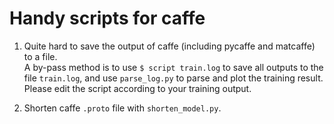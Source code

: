 # Handy scripts for caffe

1. Quite hard to save the output of caffe (including pycaffe and matcaffe) to a file. \
A by-pass method is to use ```$ script train.log``` to save all outputs to the file ```train.log```, and use ```parse_log.py``` to parse and plot the training result.\
Please edit the script according to your training output.

2. Shorten caffe ```.proto``` file with ```shorten_model.py```.
